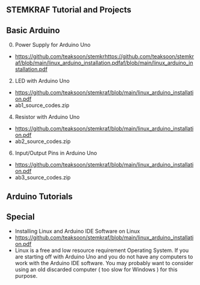 
STEMKRAF Tutorial and Projects
---

Basic Arduino 
---
0. Power Supply for Arduino Uno
- https://github.com/teaksoon/stemkrhttps://github.com/teaksoon/stemkraf/blob/main/linux_arduino_installation.pdfaf/blob/main/linux_arduino_installation.pdf
2. LED with Arduino Uno
- https://github.com/teaksoon/stemkraf/blob/main/linux_arduino_installation.pdf
- ab1_source_codes.zip
4. Resistor with Arduino Uno
- https://github.com/teaksoon/stemkraf/blob/main/linux_arduino_installation.pdf
- ab2_source_codes.zip
6. Input/Output Pins in Arduino Uno
- https://github.com/teaksoon/stemkraf/blob/main/linux_arduino_installation.pdf
- ab3_source_codes.zip


Arduino Tutorials
---

Special
---

- Installing Linux and Arduino IDE Software on Linux
- https://github.com/teaksoon/stemkraf/blob/main/linux_arduino_installation.pdf
- Linux is a free and low resource requirement Operating System. If you are starting off with Arduino Uno and you do not have any computers to work with the Arduino IDE software. You may probably want to consider using an old discarded computer ( too slow for Windows ) for this purpose. 

